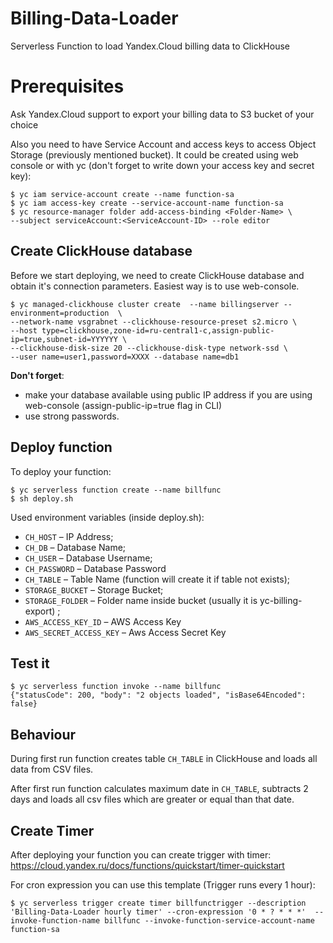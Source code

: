 # Billing-Data-Loader
Serverless Function to load Yandex.Cloud billing data to ClickHouse

# Prerequisites
Ask Yandex.Cloud support to export your billing data to S3 bucket of your choice

Also you need to have Service Account and access keys to access Object Storage (previously mentioned bucket). It could be created using web console or with yc (don't forget to write down your access key and secret key):

    $ yc iam service-account create --name function-sa
    $ yc iam access-key create --service-account-name function-sa
    $ yc resource-manager folder add-access-binding <Folder-Name> \
    --subject serviceAccount:<ServiceAccount-ID> --role editor

## Create ClickHouse database

Before we start deploying, we need to create ClickHouse database
and obtain it's connection parameters. Easiest way is to use web-console.

    $ yc managed-clickhouse cluster create  --name billingserver --environment=production  \
    --network-name vsgrabnet --clickhouse-resource-preset s2.micro \
    --host type=clickhouse,zone-id=ru-central1-c,assign-public-ip=true,subnet-id=YYYYYY \
    --clickhouse-disk-size 20 --clickhouse-disk-type network-ssd \
    --user name=user1,password=XXXX --database name=db1

**Don't forget**:
* make your database available using public IP address if you are using web-console (assign-public-ip=true flag in CLI)
* use strong passwords.


## Deploy function

To deploy your function:

    $ yc serverless function create --name billfunc
    $ sh deploy.sh

Used environment variables (inside deploy.sh):

* `CH_HOST` – IP Address;
* `CH_DB` – Database Name;
* `CH_USER` – Database Username;
* `CH_PASSWORD` – Database Password
* `CH_TABLE` – Table Name (function will create it if table not exists);
* `STORAGE_BUCKET` – Storage Bucket;
* `STORAGE_FOLDER` – Folder name inside bucket (usually it is yc-billing-export) ;
* `AWS_ACCESS_KEY_ID` – AWS Access Key
* `AWS_SECRET_ACCESS_KEY` – Aws Access Secret Key

## Test it

    $ yc serverless function invoke --name billfunc
    {"statusCode": 200, "body": "2 objects loaded", "isBase64Encoded": false}

## Behaviour
During first run function creates table `CH_TABLE` in ClickHouse and loads all data from CSV files.

After first run function calculates maximum date in `CH_TABLE`,
 subtracts 2 days and loads all csv files which are greater or equal than that date.
    
## Create Timer

After deploying your function you can create trigger with timer:
https://cloud.yandex.ru/docs/functions/quickstart/timer-quickstart

For cron expression you can use this template (Trigger runs every 1 hour): 
    
    $ yc serverless trigger create timer billfunctrigger --description 'Billing-Data-Loader hourly timer' --cron-expression '0 * ? * * *'  --invoke-function-name billfunc --invoke-function-service-account-name function-sa    